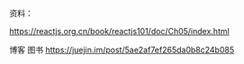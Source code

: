 资料：

https://reactjs.org.cn/book/reactjs101/doc/Ch05/index.html

博客 图书 https://juejin.im/post/5ae2af7ef265da0b8c24b085
